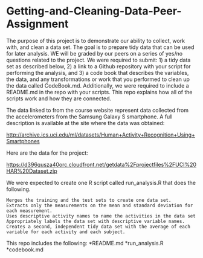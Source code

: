 Getting-and-Cleaning-Data-Peer-Assignment
=========================================
The purpose of this project is to demonstrate our ability to collect, work with, and clean a data set. The goal is to prepare tidy data that can be used for later analysis. WE will be graded by our peers on a series of yes/no questions related to the project. We were required to submit: 1) a tidy data set as described below, 2) a link to a Github repository with your script for performing the analysis, and 3) a code book that describes the variables, the data, and any transformations or work that you performed to clean up the data called CodeBook.md. Additionally, we were required to include a README.md in the repo with your scripts. This repo explains how all of the scripts work and how they are connected. 

The data linked to from the course website represent data collected from the accelerometers from the Samsung Galaxy S smartphone. A full description is available at the site where the data was obtained:

http://archive.ics.uci.edu/ml/datasets/Human+Activity+Recognition+Using+Smartphones

Here are the data for the project:

https://d396qusza40orc.cloudfront.net/getdata%2Fprojectfiles%2FUCI%20HAR%20Dataset.zip

 We were expected to create one R script called run_analysis.R that does the following. 

    Merges the training and the test sets to create one data set.
    Extracts only the measurements on the mean and standard deviation for each measurement. 
    Uses descriptive activity names to name the activities in the data set
    Appropriately labels the data set with descriptive variable names. 
    Creates a second, independent tidy data set with the average of each variable for each activity and each subject. 

This repo includes the following:
  *README.md
  *run_analysis.R
  *codebook.md
